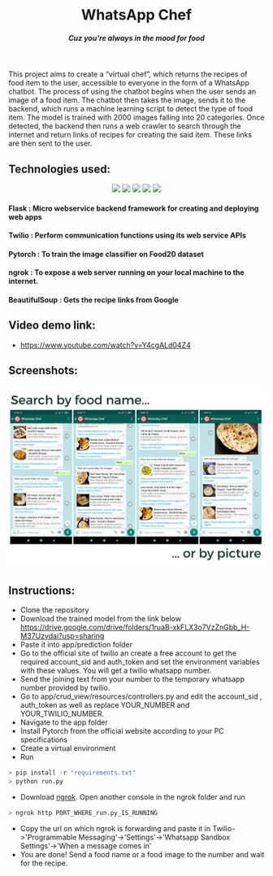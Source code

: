 <h1 align="center">WhatsApp Chef</h1>
<h5 align="center">Cuz you're always in the mood for food</h5>

<br>
<div>
  <p>This project aims to create a “virtual chef”, which returns the recipes of food item to the user, accessible to everyone in the form of a WhatsApp chatbot. The process of using the chatbot begins when the user sends an image of a food item. The chatbot then takes the image, sends it to the backend, which runs a machine learning script to detect the type of food item. The model is trained with 2000 images falling into 20 categories. Once detected, the backend then runs a web crawler to search through the internet and return links of recipes for creating the said item. These links are then sent to the user. </p>
</div>

<h2>Technologies used:</h2>

<div>
  <div align="center">
    <img src="https://www.brandeps.com/logo-download/F/Flask-logo-vector-01.svg" width="100">
    <img src="https://twilio-cms-prod.s3.amazonaws.com/images/twilio-mark-red.width-808.png" width="100">
    <img src="https://jeancochrane.com/static/images/blog/pytorch-functional-api/pytorch-logo.png" width="100">
    <img src="https://jsonhilder.github.io/imgs/ngrok-logo.png" width="100">
    <img src="https://encrypted-tbn0.gstatic.com/images?q=tbn:ANd9GcRR7fvQ745woNd9Q6cSPY230dbzzOD8TGirhg&usqp=CAU" width="100">
  </div>

  <div>
    <h4><b>Flask : </b>Micro webservice backend framework for creating and deploying web apps</h4>
    <h4><b>Twilio : </b>Perform communication functions using its web service APIs</h4>
    <h4><b>Pytorch : </b>To train the image classifier on Food20 dataset</h4>
    <h4><b>ngrok : </b>To expose a web server running on your local machine to the internet.</h4>
    <h4><b>BeautifulSoup : </b>Gets the recipe links from Google</h4>
  </div>
</div>

## Video demo link:

* https://www.youtube.com/watch?v=Y4cgALd04Z4

## Screenshots:

<div align="center">
  <img src="images/screenshot.png" width="800px">
</div>


## Instructions:

* Clone the repository
* Download the trained model from the link below
https://drive.google.com/drive/folders/1ruaB-xkFLX3o7VzZnGbb_H-M37Uzydai?usp=sharing
* Paste it into app/prediction folder
* Go to the official site of twilio an create a free account to get the required account_sid and auth_token and set the environment variables with these values. You will get a twilio whatsapp number.
* Send the joining text from your number to the temporary whatsapp number provided by twilio.
* Go to app/crud_view/resources/controllers.py and edit the account_sid , auth_token as well as replace YOUR_NUMBER and YOUR_TWILIO_NUMBER.
* Navigate to the app folder
* Install Pytorch from the official website according to your PC specifications
* Create a virtual environment
* Run
```py
> pip install -r "requirements.txt"
> python run.py
```
* Download <a href="https://ngrok.com/download">ngrok</a>. Open another console in the ngrok folder and run
``` py
> ngrok http PORT_WHERE_run.py_IS_RUNNING
```
* Copy the url on which ngrok is forwarding and paste it in Twilio->'Programmable Messaging'->'Settings'->'Whatsapp Sandbox Settings'->'When a message comes in'
* You are done! Send a food name or a food image to the number and wait for the recipe.
